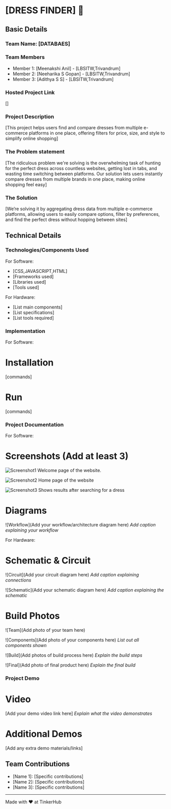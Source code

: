# [DRESS FINDER] 🎯


## Basic Details
### Team Name: [DATABAES]


### Team Members
- Member 1: [Meenakshi Anil] - [LBSITW,Trivandrum]
- Member 2: [Neeharika S Gopan] - [LBSITW,Trivandrum]
- Member 3: [Adithya S S] - [LBSITW,Trivandrum]

### Hosted Project Link
[]

### Project Description
[This project helps users find and compare dresses from multiple e-commerce platforms in one place, offering filters for price, size, and style to simplify online shopping]

### The Problem statement
[The ridiculous problem we're solving is the overwhelming task of hunting for the perfect dress across countless websites, getting lost in tabs, and wasting time switching between platforms. Our solution lets users instantly compare dresses from multiple brands in one place, making online shopping feel easy]
### The Solution
[We’re solving it by aggregating dress data from multiple e-commerce platforms, allowing users to easily compare options, filter by preferences, and find the perfect dress without hopping between sites]

## Technical Details
### Technologies/Components Used
For Software:
- [CSS,JAVASCRIPT,HTML]
- [Frameworks used]
- [Libraries used]
- [Tools used]

For Hardware:
- [List main components]
- [List specifications]
- [List tools required]

### Implementation
For Software:
# Installation
[commands]

# Run
[commands]

### Project Documentation
For Software:

# Screenshots (Add at least 3)
![Screenshot1](https://1drv.ms/i/c/523541989487f07c/EZapCnrwxNdGgabAd41EPHEB9sZOue3OUdf81tll9JQqxQ?e=mZYaGn)
Welcome page of the website.

![Screenshot2](https://1drv.ms/i/c/523541989487f07c/EUznHc8tyhdFlWXvMWArpkQBUIMJseVbe_Cpq56WMnjOMg?e=2INdYS)
Home page of the website

![Screenshot3](https://1drv.ms/i/c/523541989487f07c/ERIw0QeyOkJCic-8PCbdtLoBmYSZ5ggaFX1o5BZeee8Ofg?e=6HstcD)
Shows results after searching for a dress

# Diagrams
![Workflow](Add your workflow/architecture diagram here)
*Add caption explaining your workflow*

For Hardware:

# Schematic & Circuit
![Circuit](Add your circuit diagram here)
*Add caption explaining connections*

![Schematic](Add your schematic diagram here)
*Add caption explaining the schematic*

# Build Photos
![Team](Add photo of your team here)


![Components](Add photo of your components here)
*List out all components shown*

![Build](Add photos of build process here)
*Explain the build steps*

![Final](Add photo of final product here)
*Explain the final build*

### Project Demo
# Video
[Add your demo video link here]
*Explain what the video demonstrates*

# Additional Demos
[Add any extra demo materials/links]

## Team Contributions
- [Name 1]: [Specific contributions]
- [Name 2]: [Specific contributions]
- [Name 3]: [Specific contributions]

---
Made with ❤️ at TinkerHub
